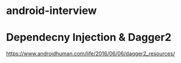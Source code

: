 # android-interview
# Dependecny Injection & Dagger2

https://www.androidhuman.com/life/2016/06/06/dagger2_resources/
